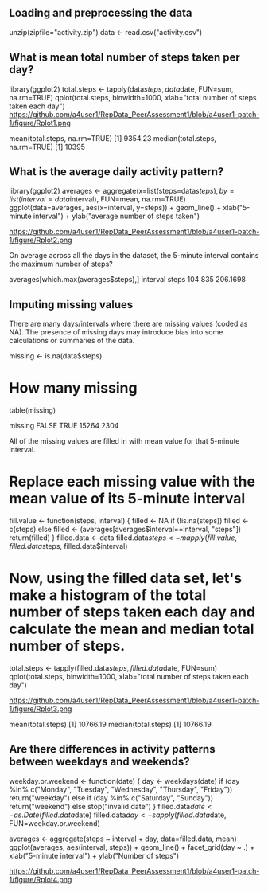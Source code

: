 ## Loading and preprocessing the data
unzip(zipfile="activity.zip")
data <- read.csv("activity.csv")

## What is mean total number of steps taken per day?
library(ggplot2)
total.steps <- tapply(data$steps, data$date, FUN=sum, na.rm=TRUE)
qplot(total.steps, binwidth=1000, xlab="total number of steps taken each day")
https://github.com/a4user1/RepData_PeerAssessment1/blob/a4user1-patch-1/figure/Rplot1.png

mean(total.steps, na.rm=TRUE)
[1] 9354.23
median(total.steps, na.rm=TRUE)
[1] 10395

## What is the average daily activity pattern?

library(ggplot2)
averages <- aggregate(x=list(steps=data$steps), by=list(interval=data$interval),
                      FUN=mean, na.rm=TRUE)
ggplot(data=averages, aes(x=interval, y=steps)) +
    geom_line() +
    xlab("5-minute interval") +
    ylab("average number of steps taken")

https://github.com/a4user1/RepData_PeerAssessment1/blob/a4user1-patch-1/figure/Rplot2.png

On average across all the days in the dataset, the 5-minute interval contains the maximum number of steps?

averages[which.max(averages$steps),]
     interval    steps
 104      835 206.1698

## Imputing missing values
There are many days/intervals where there are missing values (coded as NA). The presence of missing days may introduce bias into some calculations or summaries of the data.

missing <- is.na(data$steps)

# How many missing
table(missing)

missing
FALSE  TRUE 
15264  2304

All of the missing values are filled in with mean value for that 5-minute interval.

# Replace each missing value with the mean value of its 5-minute interval
fill.value <- function(steps, interval) {
    filled <- NA
    if (!is.na(steps))
        filled <- c(steps)
    else
        filled <- (averages[averages$interval==interval, "steps"])
    return(filled)
}
filled.data <- data
filled.data$steps <- mapply(fill.value, filled.data$steps, filled.data$interval)

# Now, using the filled data set, let's make a histogram of the total number of steps taken each day and calculate the mean and median total number of steps.

total.steps <- tapply(filled.data$steps, filled.data$date, FUN=sum)
qplot(total.steps, binwidth=1000, xlab="total number of steps taken each day")

https://github.com/a4user1/RepData_PeerAssessment1/blob/a4user1-patch-1/figure/Rplot3.png

mean(total.steps)
[1] 10766.19
median(total.steps)
[1] 10766.19

## Are there differences in activity patterns between weekdays and weekends?
weekday.or.weekend <- function(date) {
    day <- weekdays(date)
    if (day %in% c("Monday", "Tuesday", "Wednesday", "Thursday", "Friday"))
        return("weekday")
    else if (day %in% c("Saturday", "Sunday"))
        return("weekend")
    else
        stop("invalid date")
}
filled.data$date <- as.Date(filled.data$date)
filled.data$day <- sapply(filled.data$date, FUN=weekday.or.weekend)

averages <- aggregate(steps ~ interval + day, data=filled.data, mean)
ggplot(averages, aes(interval, steps)) + geom_line() + facet_grid(day ~ .) +
    xlab("5-minute interval") + ylab("Number of steps")

https://github.com/a4user1/RepData_PeerAssessment1/blob/a4user1-patch-1/figure/Rplot4.png
